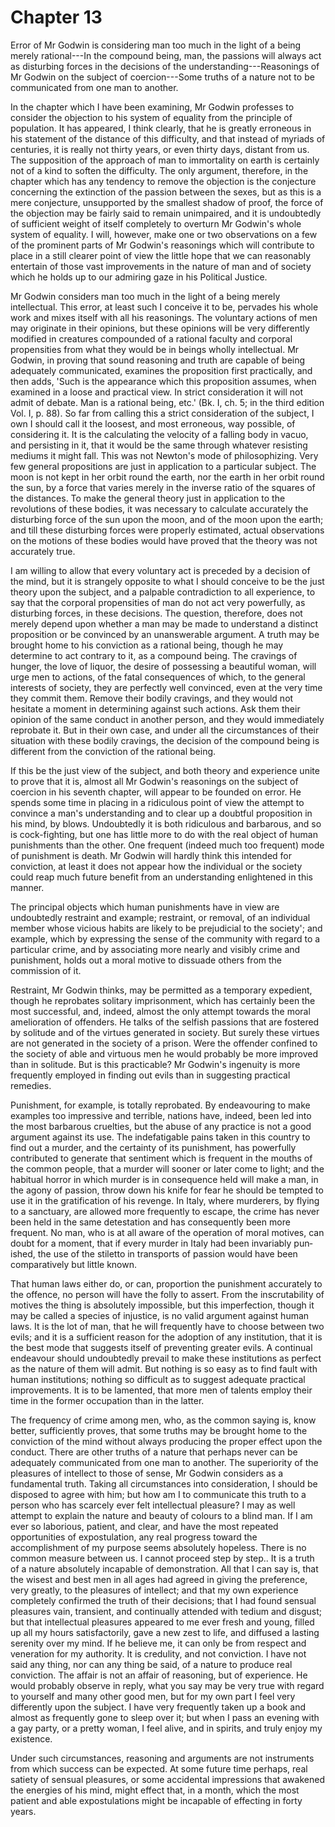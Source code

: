 # Chapter 13


Error of Mr Godwin is considering man too much in the light of a being
merely rational---In the compound being, man, the pas­sions will always
act as disturbing forces in the decisions of the
understanding---Rea­sonings of Mr Godwin on the subject of
co­ercion---Some truths of a nature not to be communicated from one man
to another.

In the chapter which I have been examining, Mr Godwin professes to
consider the objection to his system of equality from the principle of
population. It has appeared, I think clearly, that he is greatly
erroneous in his statement of the distance of this diffi­culty, and that
instead of myriads of centuries, it is really not thirty years, or even
thirty days, distant from us. The supposition of the approach of man to
immortality on earth is certainly not of a kind to soften the
difficulty. The only argument, therefore, in the chapter which has any
tendency to remove the objection is the conjecture concerning the
extinction of the passion between the sexes, but as this is a mere
conjecture, unsupported by the smallest shadow of proof, the force of
the objection may be fairly said to re­main unimpaired, and it is
undoubtedly of sufficient weight of it­self completely to overturn Mr
Godwin's whole system of equality. I will, however, make one or two
observations on a few of the prominent parts of Mr Godwin's reasonings
which will contribute to place in a still clearer point of view the
little hope that we can reasonably entertain of those vast improvements
in the nature of man and of society which he holds up to our admiring
gaze in his Political Justice.

Mr Godwin considers man too much in the light of a being merely
intellectual. This error, at least such I conceive it to be, per­vades
his whole work and mixes itself with all his reasonings. The voluntary
actions of men may originate in their opinions, but these opinions will
be very differently modified in creatures com­pounded of a rational
faculty and corporal propensities from what they would be in beings
wholly intellectual. Mr Godwin, in proving that sound reasoning and
truth are capable of being adequately communicated, examines the
proposition first practically, and then adds, 'Such is the appearance
which this proposition assumes, when examined in a loose and practical
view. In strict considera­tion it will not admit of debate. Man is a
rational being, etc.' (Bk. I, ch. 5; in the third edition Vol. I, p.
88). So far from calling this a strict consideration of the subject, I
own I should call it the loosest, and most erroneous, way possible, of
considering it. It is the calcu­lating the velocity of a falling body in
vacuo, and persisting in it, that it would be the same through whatever
resisting mediums it might fall. This was not Newton's mode of
philosophizing. Very few general propositions are just in application to
a particular subject. The moon is not kept in her orbit round the earth,
nor the earth in her orbit round the sun, by a force that varies merely
in the in­verse ratio of the squares of the distances. To make the
general theory just in application to the revolutions of these bodies,
it was necessary to calculate accurately the disturbing force of the sun
upon the moon, and of the moon upon the earth; and till these
dis­turbing forces were properly estimated, actual observations on the
motions of these bodies would have proved that the theory was not
accurately true.

I am willing to allow that every voluntary act is preceded by a decision
of the mind, but it is strangely opposite to what I should conceive to
be the just theory upon the subject, and a palpable con­tradiction to
all experience, to say that the corporal propensities of man do not act
very powerfully, as disturbing forces, in these deci­sions. The
question, therefore, does not merely depend upon whether a man may be
made to understand a distinct proposition or be convinced by an
unanswerable argument. A truth may be brought home to his conviction as
a rational being, though he may determine to act contrary to it, as a
compound being. The cravings of hunger, the love of liquor, the desire
of possessing a beautiful woman, will urge men to actions, of the fatal
consequences of which, to the general interests of society, they are
perfectly well convinced, even at the very time they commit them. Remove
their bodily cravings, and they would not hesitate a moment in
deter­mining against such actions. Ask them their opinion of the same
conduct in another person, and they would immediately reprobate it. But
in their own case, and under all the circumstances of their situation
with these bodily cravings, the decision of the compound being is
different from the conviction of the rational being.

If this be the just view of the subject, and both theory and experience
unite to prove that it is, almost all Mr Godwin's reason­ings on the
subject of coercion in his seventh chapter, will appear to be founded on
error. He spends some time in placing in a ridicu­lous point of view the
attempt to convince a man's understanding and to clear up a doubtful
proposition in his mind, by blows. Un­doubtedly it is both ridiculous
and barbarous, and so is cock-fight­ing, but one has little more to do
with the real object of human punishments than the other. One frequent
(indeed much too fre­quent) mode of punishment is death. Mr Godwin will
hardly think this intended for conviction, at least it does not appear
how the in­dividual or the society could reap much future benefit from
an un­derstanding enlightened in this manner.

The principal objects which human punishments have in view are
undoubtedly restraint and example; restraint, or removal, of an
individual member whose vicious habits are likely to be preju­dicial to
the society'; and example, which by expressing the sense of the
community with regard to a particular crime, and by associating more
nearly and visibly crime and punishment, holds out a moral motive to
dissuade others from the commission of it.

Restraint, Mr Godwin thinks, may be permitted as a tempo­rary expedient,
though he reprobates solitary imprisonment, which has certainly been the
most successful, and, indeed, almost the only attempt towards the moral
amelioration of offenders. He talks of the selfish passions that are
fostered by solitude and of the virtues generated in society. But surely
these virtues are not gen­erated in the society of a prison. Were the
offender confined to the society of able and virtuous men he would
probably be more im­proved than in solitude. But is this practicable? Mr
Godwin's inge­nuity is more frequently employed in finding out evils
than in sug­gesting practical remedies.

Punishment, for example, is totally reprobated. By endeav­ouring to make
examples too impressive and terrible, nations have, indeed, been led
into the most barbarous cruelties, but the abuse of any practice is not
a good argument against its use. The indefati­gable pains taken in this
country to find out a murder, and the cer­tainty of its punishment, has
powerfully contributed to generate that sentiment which is frequent in
the mouths of the common people, that a murder will sooner or later come
to light; and the habitual horror in which murder is in consequence held
will make a man, in the agony of passion, throw down his knife for fear
he should be tempted to use it in the gratification of his revenge. In
Italy, where murderers, by flying to a sanctuary, are allowed more
frequently to escape, the crime has never been held in the same
detestation and has consequently been more frequent. No man, who is at
all aware of the operation of moral motives, can doubt for a moment,
that if every murder in Italy had been invariably pun­ished, the use of
the stiletto in transports of passion would have been comparatively but
little known.

That human laws either do, or can, proportion the punish­ment accurately
to the offence, no person will have the folly to as­sert. From the
inscrutability of motives the thing is absolutely im­possible, but this
imperfection, though it may be called a species of injustice, is no
valid argument against human laws. It is the lot of man, that he will
frequently have to choose between two evils; and it is a sufficient
reason for the adoption of any institution, that it is the best mode
that suggests itself of preventing greater evils. A continual endeavour
should undoubtedly prevail to make these in­stitutions as perfect as the
nature of them will admit. But nothing is so easy as to find fault with
human institutions; nothing so diffi­cult as to suggest adequate
practical improvements. It is to be lamented, that more men of talents
employ their time in the for­mer occupation than in the latter.

The frequency of crime among men, who, as the common saying is, know
better, sufficiently proves, that some truths may be brought home to the
conviction of the mind without always pro­ducing the proper effect upon
the conduct. There are other truths of a nature that perhaps never can
be adequately communicated from one man to another. The superiority of
the pleasures of intel­lect to those of sense, Mr Godwin considers as a
fundamental truth. Taking all circumstances into consideration, I should
be dis­posed to agree with him; but how am I to communicate this truth
to a person who has scarcely ever felt intellectual pleasure? I may as
well attempt to explain the nature and beauty of colours to a blind man.
If I am ever so laborious, patient, and clear, and have the most
repeated opportunities of expostulation, any real progress toward the
accomplishment of my purpose seems absolutely hope­less. There is no
common measure between us. I cannot proceed step by step.. It is a truth
of a nature absolutely incapable of demonstration. All that I can say
is, that the wisest and best men in all ages had agreed in giving the
preference, very greatly, to the pleasures of intellect; and that my own
experience completely con­firmed the truth of their decisions; that I
had found sensual plea­sures vain, transient, and continually attended
with tedium and disgust; but that intellectual pleasures appeared to me
ever fresh and young, filled up all my hours satisfactorily, gave a new
zest to life, and diffused a lasting serenity over my mind. If he
believe me, it can only be from respect and veneration for my authority.
It is credulity, and not conviction. I have not said any thing, nor can
any thing be said, of a nature to produce real conviction. The affair is
not an affair of reasoning, but of experience. He would probably observe
in reply, what you say may be very true with regard to yourself and many
other good men, but for my own part I feel very differently upon the
subject. I have very frequently taken up a book and almost as frequently
gone to sleep over it; but when I pass an evening with a gay party, or a
pretty woman, I feel alive, and in spirits, and truly enjoy my
existence.

Under such circumstances, reasoning and arguments are not instruments
from which success can be expected. At some fu­ture time perhaps, real
satiety of sensual pleasures, or some acci­dental impressions that
awakened the energies of his mind, might effect that, in a month, which
the most patient and able expostula­tions might be incapable of
effecting in forty years.


